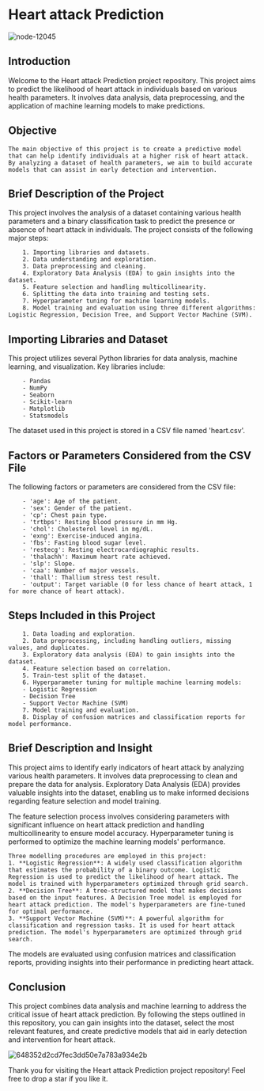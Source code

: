 # Heart attack Prediction

![node-12045](https://github.com/Deba951/Heart-attack-Prediction/assets/83878346/0622c508-84fd-4635-9751-82f9a68df723)

## Introduction

Welcome to the Heart attack Prediction project repository. This project aims to predict the likelihood of heart attack in individuals based on various health parameters. It involves data analysis, data preprocessing, and the application of machine learning models to make predictions.

## Objective
```
The main objective of this project is to create a predictive model that can help identify individuals at a higher risk of heart attack. By analyzing a dataset of health parameters, we aim to build accurate models that can assist in early detection and intervention.
```

## Brief Description of the Project

This project involves the analysis of a dataset containing various health parameters and a binary classification task to predict the presence or absence of heart attack in individuals. The project consists of the following major steps:
```
    1. Importing libraries and datasets.
    2. Data understanding and exploration.
    3. Data preprocessing and cleaning.
    4. Exploratory Data Analysis (EDA) to gain insights into the dataset.
    5. Feature selection and handling multicollinearity.
    6. Splitting the data into training and testing sets.
    7. Hyperparameter tuning for machine learning models.
    8. Model training and evaluation using three different algorithms: Logistic Regression, Decision Tree, and Support Vector Machine (SVM).
```

## Importing Libraries and Dataset

This project utilizes several Python libraries for data analysis, machine learning, and visualization. Key libraries include:
```
    - Pandas
    - NumPy
    - Seaborn
    - Scikit-learn
    - Matplotlib
    - Statsmodels
```
The dataset used in this project is stored in a CSV file named 'heart.csv'.

## Factors or Parameters Considered from the CSV File

The following factors or parameters are considered from the CSV file:
```
    - 'age': Age of the patient.
    - 'sex': Gender of the patient.
    - 'cp': Chest pain type.
    - 'trtbps': Resting blood pressure in mm Hg.
    - 'chol': Cholesterol level in mg/dL.
    - 'exng': Exercise-induced angina.
    - 'fbs': Fasting blood sugar level.
    - 'restecg': Resting electrocardiographic results.
    - 'thalachh': Maximum heart rate achieved.
    - 'slp': Slope.
    - 'caa': Number of major vessels.
    - 'thall': Thallium stress test result.
    - 'output': Target variable (0 for less chance of heart attack, 1 for more chance of heart attack).
```

## Steps Included in this Project
```
    1. Data loading and exploration.
    2. Data preprocessing, including handling outliers, missing values, and duplicates.
    3. Exploratory data analysis (EDA) to gain insights into the dataset.
    4. Feature selection based on correlation.
    5. Train-test split of the dataset.
    6. Hyperparameter tuning for multiple machine learning models:
    - Logistic Regression
    - Decision Tree
    - Support Vector Machine (SVM)
    7. Model training and evaluation.
    8. Display of confusion matrices and classification reports for model performance.
```

##  Brief Description and Insight

This project aims to identify early indicators of heart attack by analyzing various health parameters. It involves data preprocessing to clean and prepare the data for analysis. Exploratory Data Analysis (EDA) provides valuable insights into the dataset, enabling us to make informed decisions regarding feature selection and model training.

The feature selection process involves considering parameters with significant influence on heart attack prediction and handling multicollinearity to ensure model accuracy. Hyperparameter tuning is performed to optimize the machine learning models' performance.
```
Three modelling procedures are employed in this project:
1. **Logistic Regression**: A widely used classification algorithm that estimates the probability of a binary outcome. Logistic Regression is used to predict the likelihood of heart attack. The model is trained with hyperparameters optimized through grid search.
2. **Decision Tree**: A tree-structured model that makes decisions based on the input features. A Decision Tree model is employed for heart attack prediction. The model's hyperparameters are fine-tuned for optimal performance.
3. **Support Vector Machine (SVM)**: A powerful algorithm for classification and regression tasks. It is used for heart attack prediction. The model's hyperparameters are optimized through grid search.
```
The models are evaluated using confusion matrices and classification reports, providing insights into their performance in predicting heart attack.

## Conclusion

This project combines data analysis and machine learning to address the critical issue of heart attack prediction. By following the steps outlined in this repository, you can gain insights into the dataset, select the most relevant features, and create predictive models that aid in early detection and intervention for heart attack.

![648352d2cd7fec3dd50e7a783a934e2b](https://github.com/Deba951/Heart-attack-Prediction/assets/83878346/8830bed1-049b-4e73-94ef-c425f2542bd6)

Thank you for visiting the Heart attack Prediction project repository!
Feel free to drop a star if you like it.
